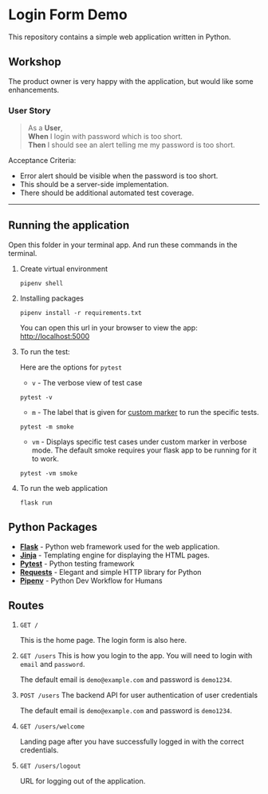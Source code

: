 # Login Form Demo

This repository contains a simple web application written in Python.

## Workshop

The product owner is very happy with the application, but would like some enhancements.

### User Story

> As a **User**, <br>
**When** I login with password which is too short.<br>
**Then** I should see an alert telling me my password is too short.

Acceptance Criteria:

- Error alert should be visible when the password is too short.
- This should be a server-side implementation.
- There should be additional automated test coverage.

---

## Running the application

Open this folder in your terminal app. And run these commands in the terminal.

1. Create virtual environment 

    ```
    pipenv shell
    ```

2. Installing packages

    ```
    pipenv install -r requirements.txt
    ```
    
    You can open this url in your browser to view the app: <http://localhost:5000>
    
3. To run the test:
    
    Here are the options for `pytest`
    * `v` - The verbose view of test case
    ```
    pytest -v
    ```
    
    * `m` - The label that is given for [custom marker](https://docs.pytest.org/en/stable/example/markers.html) to 
    run the specific tests. 

    ```
    pytest -m smoke
    ```

    * `vm` - Displays specific test cases under custom marker in verbose mode. The default smoke requires your flask app
     to be running for it to work. 

    ```
    pytest -vm smoke
    ```
   
4. To run the web application
   ```
   flask run
   ```   

## Python Packages

- **[Flask](https://flask.palletsprojects.com/en/1.1.x/)** - Python web framework used for the web application.
- **[Jinja](https://flask.palletsprojects.com/en/1.1.x/templating/)** - Templating engine for displaying the HTML pages.
- **[Pytest](https://docs.pytest.org/en/stable/)** - Python testing framework
- **[Requests](https://requests.readthedocs.io/en/master/)** - Elegant and simple HTTP library for Python
- **[Pipenv](https://pipenv.pypa.io/en/latest/#install-pipenv-today)** - Python Dev Workflow for Humans

## Routes

1. `GET /`

    This is the home page. The login form is also here.

2. `GET /users`
    This is how you login to the app. You will need to login with `email` and `password`.

    The default email is `demo@example.com` and password is `demo1234`.

2. `POST /users` 
    The backend API for user authentication of user credentials 

    The default email is `demo@example.com` and password is `demo1234`.

3. `GET /users/welcome`

    Landing page after you have successfully logged in with the correct credentials.

4. `GET /users/logout`

    URL for logging out of the application.